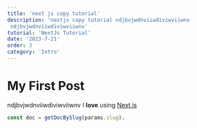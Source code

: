 ```yaml
---
title: 'next js copy tutorial'
description: 'nextjs copy tutorial ndjbvjwdnviiwdiviwviiwnv
 ndjbvjwdnviiwdiviwviiwnv'
tutorial: 'NextJs Tutorial'
date: '2023-7-21' 
order: 3
category: 'Intro'
---
```


# My First Post
ndjbvjwdnviiwdiviwviiwnv
I **love** using [Next.js](https://nextjs.org/)

```js
const doc = getDocBySlug(params.slug);
```